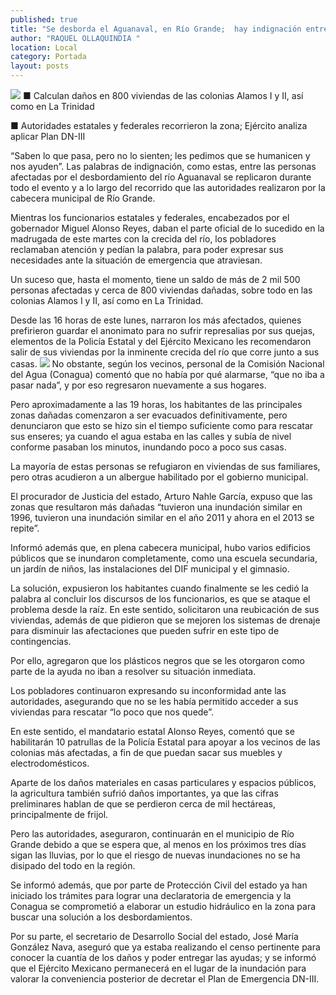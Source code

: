 ```yaml
---
published: true
title: "Se desborda el Aguanaval, en Río Grande;  hay indignación entre familias afectadas"
author: "RAQUEL OLLAQUINDIA "
location: Local
category: Portada
layout: posts
---
```


![](http://i.imgur.com/i8LFi3Em.jpg)
■ Calculan daños en 800 viviendas de las colonias Alamos I y II, así como en La Trinidad

■ Autoridades estatales y federales recorrieron la zona; Ejército analiza aplicar Plan DN-III

“Saben lo que pasa, pero no lo sienten; les pedimos que se humanicen y nos ayuden”. Las palabras de indignación, como estas, entre las personas afectadas por el desbordamiento del río Aguanaval se replicaron durante todo el evento y a lo largo del recorrido que las autoridades realizaron por la cabecera municipal de Río Grande.

Mientras los funcionarios estatales y federales, encabezados por el gobernador Miguel Alonso Reyes, daban el parte oficial de lo sucedido en la madrugada de este martes con la crecida del río, los pobladores reclamaban atención y pedían la palabra, para poder expresar sus necesidades ante la situación de emergencia que atraviesan.

Un suceso que, hasta el momento, tiene un saldo de más de 2 mil 500 personas afectadas y cerca de 800 viviendas dañadas, sobre todo en las colonias Alamos I y II, así como en La Trinidad. 

Desde las 16 horas de este lunes, narraron los más afectados, quienes prefirieron guardar el anonimato para no sufrir represalias por sus quejas, elementos de la Policía Estatal y del Ejército Mexicano les recomendaron salir de sus viviendas por la inminente crecida del río que corre junto a sus casas.
![](http://i.imgur.com/P3Mn7LUm.jpg)
No obstante, según los vecinos, personal de la Comisión Nacional del Agua (Conagua) comentó que no había por qué alarmarse, “que no iba a pasar nada”, y por eso regresaron nuevamente a sus hogares. 

Pero aproximadamente a las 19 horas, los habitantes de las principales zonas dañadas comenzaron a ser evacuados definitivamente, pero denunciaron que esto se hizo sin el tiempo suficiente como para rescatar sus enseres; ya cuando el agua estaba en las calles y subía de nivel conforme pasaban los minutos, inundando poco a poco sus casas.

La mayoría de estas personas se refugiaron en viviendas de sus familiares, pero otras acudieron a un albergue habilitado por el gobierno municipal.

El procurador de Justicia del estado, Arturo Nahle García, expuso que las zonas que resultaron más dañadas “tuvieron una inundación similar en 1996, tuvieron una inundación similar en el año 2011 y ahora en el 2013 se repite”. 

Informó además que, en plena cabecera municipal, hubo varios edificios públicos que se inundaron completamente, como una escuela secundaria, un jardín de niños, las instalaciones del DIF municipal y el gimnasio.

La solución, expusieron los habitantes cuando finalmente se les cedió la palabra al concluir los discursos de los funcionarios, es que se ataque el problema desde la raíz. En este sentido, solicitaron una reubicación de sus viviendas, además de que pidieron que se mejoren los sistemas de drenaje para disminuir las afectaciones que pueden sufrir en este tipo de contingencias.

Por ello, agregaron que los plásticos negros que se les otorgaron como parte de la ayuda no iban a resolver su situación inmediata.

Los pobladores continuaron expresando su inconformidad ante las autoridades, asegurando que no se les había permitido acceder a sus viviendas para rescatar “lo poco que nos quede”. 

En este sentido, el mandatario estatal Alonso Reyes, comentó que se habilitarán 10 patrullas de la Policía Estatal para apoyar a los vecinos de las colonias más afectadas, a fin de que puedan sacar sus muebles y electrodomésticos.

Aparte de los daños materiales en casas particulares y espacios públicos, la agricultura también sufrió daños importantes, ya que las cifras preliminares hablan de que se perdieron cerca de mil hectáreas, principalmente de frijol.

Pero las autoridades, aseguraron, continuarán en el municipio de Río Grande debido a que se espera que, al menos en los próximos tres días sigan las lluvias, por lo que el riesgo de nuevas inundaciones no se ha disipado del todo en la región.

Se informó además, que por parte de Protección Civil del estado ya han iniciado los trámites para lograr una declaratoria de emergencia y la Conagua se comprometió a elaborar un estudio hidráulico en la zona para buscar una solución a los desbordamientos.

Por su parte, el secretario de Desarrollo Social del estado, José María González Nava, aseguró que ya estaba realizando el censo pertinente para conocer la cuantía de los daños y poder entregar las ayudas; y se informó que el Ejército Mexicano permanecerá en el lugar de la inundación para valorar la conveniencia posterior de decretar el Plan de Emergencia DN-III.

